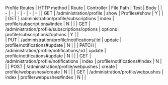 
Profile Routes
| HTTP method |                Route                                   |   Controller    | File Path                           | Test   |    Body     |
|     -       |                -                                       |         -       |  -                                  |   -    |   -         | 
|    GET      |    /administration/profile                             |   show          |  Profiles#show                      |    Y   |             |         
|    GET      |    /administration/profile/subscriptions               |   index         |  profile/subscriptions#index        |    N   |             |
|    GET      |    /administration/profile/subscriptions/options       |   options       |  profile/subscriptions#options      |    Y   |             |  
|    PUT      |    /administration/profile/notifications/:id           |   update        |  profile/notifications#update       |    N   |             | 
|    PATCH    |    /administration/profile/notifications/:id           |   update        |  profile/notifications#update       |    N   |             | 
|    GET      |    /administration/profile/notifications               |   index         |  profile/notifications#index        |    N   |             |
|    POST     |    /administration/profile/webpushes                   |   create        |  profile/webpushes#create           |    N   |             | 
|    GET      |    /administration/profile/webpushes                   |   index         |  profile/webpushes#index            |    N   |             |
